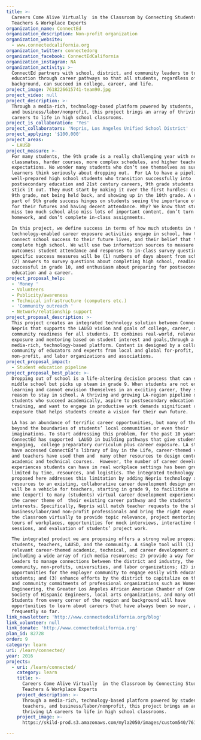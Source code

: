```yaml
---
title: >-
  Careers Come Alive Virtually  in the Classroom by Connecting Students,
  Teachers & Workplace Experts
organization_name: ConnectEd
organization_description: Non-profit organization
organization_website:
  - www.connectedcalifornia.org
organization_twitter: connectedorg
organization_facebook: ConnectEdCalifornia
organization_instagram: NA
organization_activity: >-
  ConnectEd partners with school, district, and community leaders to transform
  education through career pathways so that all students, regardless of
  background, can succeed in college, career, and life.
project_image: 7618226615741-team90.jpg
project_video: null
project_description: >-
  Through a media-rich, technology-based platform powered by students, teachers,
  and business/labor/nonprofit, this project brings an array of thriving LA
  careers to life in high school classrooms.
project_is_collaboration: 'Yes'
project_collaborators: 'Nepris, Los Angeles Unified School District'
project_applying: '$100,000'
project_areas:
  - LAUSD
project_measure: >-
  For many students, the 9th grade is a really challenging year with new
  classmates, harder courses, more complex schedules, and higher teacher
  expectations. No wonder many students who don’t see themselves as successful
  learners think seriously about dropping out.  For LA to have a pipeline of
  well-prepared high school students who transition successfully into
  postsecondary education and 21st century careers, 9th grade students must
  stick it out. They must start by making it over the first hurdles: completing
  9th grade, not being held back, and showing up in the 10th grade. A critical
  part of 9th grade success hinges on students seeing the importance of school
  for their futures and having decent attendance. Why? We know that students who
  miss too much school also miss lots of important content, don’t turn in
  homework, and don’t complete in-class assignments.

  In this project, we define success in terms of how much students in these
  technology-enabled career exposure activities engage in school, how they
  connect school success to their future lives, and their belief that they will
  complete high school. We will use two information sources to measure these
  outcomes: student attendance and responses to in-class survey questions. Our
  specific success measures will be (1) numbers of days absent from school; and
  (2) answers to survey questions about completing high school, readiness to be
  successful in grade 10, and enthusiasm about preparing for postsecondary
  education and a career.
project_proposal_help:
  - 'Money '
  - Volunteers
  - Publicity/awareness
  - Technical infrastructure (computers etc.)
  - 'Community outreach '
  - Network/relationship support
project_proposal_description: >-
  This project creates an integrated technology solution between ConnectEd and
  Nepris that supports the LAUSD vision and goals of college, career, and
  community readiness for all students. It combines real-world, relevant career
  exposure and mentoring based on student interest and goals,through a
  media-rich, technology-based platform. Content is designed by a collaborative
  community of educators and experts from local and global for-profit,
  non-profit, and labor organizations and associations.
project_proposal_impact:
  - Student education pipeline
project_proposal_best_place: >-
  Dropping out of school is a life-altering decision process that can start in
  middle school but picks up steam in grade 9. When students are not engaged in
  learning and cannot envision themselves in an exciting career, they see little
  reason to stay in school. A thriving and growing LA-region pipeline of
  students who succeed academically, aspire to postsecondary education or
  training, and want to engage in productive work demands significant career
  exposure that helps students create a vision for their own future.

  LA has an abundance of terrific career opportunities, but many of them are
  beyond the boundaries of students’ local communities or even their
  imaginations. To start addressing this problem, for the past 10 years,
  ConnectEd has supported  LAUSD in building pathways that give students an
  engaging,  college preparatory curriculum plus career exposure. LA students
  have accessed ConnectEd’s library of Day in the Life, career-themed videos,
  and teachers have used them and  many other resources to design content for
  academic and technical courses.  However, the number of career development
  experiences students can have in real workplace settings has been greatly
  limited by time, resources, and logistics. The integrated technology solution
  proposed here addresses this limitation by adding Nepris technology and
  resources to an existing, collaborative career development design process. It
  will be a vehicle for teachers, starting in grade 9, to facilitate an initial
  one (expert) to many (students) virtual career development experience based on
  the career theme of  their existing career pathway and the students’
  interests. Specifically, Nepris will match teacher requests to the skills of
  business/labor/and non-profit professionals and bring the right expert(s) into
  the classroom virtually to provide topic relevance, project mentoring, virtual
  tours of workplaces, opportunities for mock interviews, interactive Q&A
  sessions, and evaluation of students’ project work.

  The integrated product we are proposing offers a strong value proposition for
  students, teachers, LAUSD, and the community. A single tool will (1) offer
  relevant career-themed academic, technical, and career development curriculum,
  including a wide array of rich media resources; 2) provide a way for project
  leaders to manage connections between the district and industry, the
  community, non-profits, universities, and labor organizations; (2) increase
  opportunities for the employer community to engage easily with educators and
  students; and (3) enhance efforts by the district to capitalize on the equity
  and community commitments of professional organizations such as Women in
  Engineering, the Greater Los Angeles African American Chamber of Commerce, the
  Society of Hispanic Engineers, local arts organizations, and many others.
  Students from every corner of the region and background will have
  opportunities to learn about careers that have always been so near, and
  frequently so far.
link_newsletter: 'http://www.connectedcalifornia.org/blog'
link_volunteer: null
link_donate: 'http://www.connectedcalifornia.org'
plan_id: 82728
order: 9
category: learn
uri: /learn/connected/
year: 2016
projects:
  - uri: /learn/connected/
    category: learn
    title: >-
      Careers Come Alive Virtually  in the Classroom by Connecting Students,
      Teachers & Workplace Experts
    project_description: >-
      Through a media-rich, technology-based platform powered by students,
      teachers, and business/labor/nonprofit, this project brings an array of
      thriving LA careers to life in high school classrooms.
    project_image: >-
      https://skild-prod.s3.amazonaws.com/myla2050/images/custom540/7618226615741-team90.jpg

---
```

